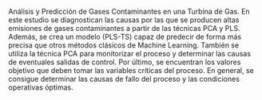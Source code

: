 Análisis y Predicción de Gases Contaminantes en una Turbina de Gas. 
En este estudio se diagnostican las causas por las que se producen altas emisiones de gases contaminantes a partir de las técnicas PCA y PLS.
Además, se crea un modelo (PLS-TS) capaz de predecir de forma más precisa que otros métodos clásicos de Machine Learning.
También se utiliza la técnica PCA para monitorizar el proceso y determinar las causas de eventuales salidas de control.
Por último, se encuentran los valores objetivo que deben tomar las variables críticas del proceso.
En general, se consigue determinar las causas de fallo del proceso y las condiciones operativas óptimas.

